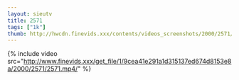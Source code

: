 ```yaml
--- 
layout: sieutv
title: 2571
tags: ["1k"]
thumb: http://hwcdn.finevids.xxx/contents/videos_screenshots/2000/2571/preview.mp4.jpg
---
```

{% include video src="http://www.finevids.xxx/get_file/1/9cea41e291a1d315137ed674d8153e8a/2000/2571/2571.mp4/" %} 
